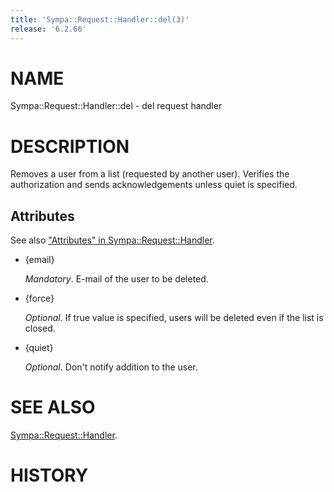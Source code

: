 ```yaml
---
title: 'Sympa::Request::Handler::del(3)'
release: '6.2.66'
---
```


# NAME

Sympa::Request::Handler::del - del request handler

# DESCRIPTION

Removes a user from a list (requested by another user).
Verifies the authorization and sends acknowledgements
unless quiet is specified.

## Attributes

See also ["Attributes" in Sympa::Request::Handler](./Sympa-Request-Handler.3.md#attributes).

- {email}

    _Mandatory_.
    E-mail of the user to be deleted.

- {force}

    _Optional_.
    If true value is specified,
    users will be deleted even if the list is closed.

- {quiet}

    _Optional_.
    Don't notify addition to the user.

# SEE ALSO

[Sympa::Request::Handler](./Sympa-Request-Handler.3.md).

# HISTORY
